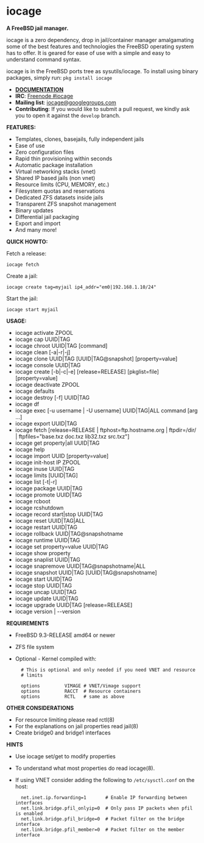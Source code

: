 iocage
======

**A FreeBSD jail manager.**

iocage is a zero dependency, drop in jail/container manager amalgamating some
of the best features and technologies the FreeBSD operating system has to offer.
It is geared for ease of use with a simple and easy to understand command syntax.

iocage is in the FreeBSD ports tree as sysutils/iocage.
To install using binary packages, simply run: `pkg install iocage`

- **[DOCUMENTATION](http://iocage.readthedocs.org/en/latest/index.html)**
- **IRC**: [Freenode #iocage](https://www.irccloud.com/invite?hostname=irc.freenode.net&channel=%23iocage)
- **Mailing list**: iocage@googlegroups.com
- **Contributing**: If you would like to submit a pull request, we kindly ask you to open it against the `develop` branch.

**FEATURES:**
- Templates, clones, basejails, fully independent jails
- Ease of use
- Zero configuration files
- Rapid thin provisioning within seconds
- Automatic package installation
- Virtual networking stacks (vnet)
- Shared IP based jails (non vnet)
- Resource limits (CPU, MEMORY, etc.)
- Filesystem quotas and reservations
- Dedicated ZFS datasets inside jails
- Transparent ZFS snapshot management
- Binary updates
- Differential jail packaging
- Export and import
- And many more!

**QUICK HOWTO:**

Fetch a release:

`iocage fetch`

Create a jail:

`iocage create tag=myjail ip4_addr="em0|192.168.1.10/24"`

Start the jail:

`iocage start myjail`

**USAGE:**
-  iocage activate ZPOOL
-  iocage cap UUID|TAG
-  iocage chroot UUID|TAG [command]
-  iocage clean [-a|-r|-j]
-  iocage clone UUID|TAG [UUID|TAG@snapshot] [property=value]
-  iocage console UUID|TAG
-  iocage create [-b|-c|-e] [release=RELEASE] [pkglist=file] [property=value]
-  iocage deactivate ZPOOL
-  iocage defaults
-  iocage destroy [-f] UUID|TAG
-  iocage df
-  iocage exec [-u username | -U username] UUID|TAG|ALL command [arg ...]
-  iocage export UUID|TAG
-  iocage fetch [release=RELEASE | ftphost=ftp.hostname.org | ftpdir=/dir/ |
                ftpfiles="base.txz doc.txz lib32.txz src.txz"]
-  iocage get property|all UUID|TAG
-  iocage help
-  iocage import UUID [property=value]
-  iocage init-host IP ZPOOL
-  iocage inuse UUID|TAG
-  iocage limits [UUID|TAG]
-  iocage list [-t|-r]
-  iocage package UUID|TAG
-  iocage promote UUID|TAG
-  iocage rcboot
-  iocage rcshutdown
-  iocage record start|stop UUID|TAG
-  iocage reset UUID|TAG|ALL
-  iocage restart UUID|TAG
-  iocage rollback UUID|TAG@snapshotname
-  iocage runtime UUID|TAG
-  iocage set property=value UUID|TAG
-  iocage show property
-  iocage snaplist UUID|TAG
-  iocage snapremove UUID|TAG@snapshotname|ALL
-  iocage snapshot UUID|TAG [UUID|TAG@snapshotname]
-  iocage start UUID|TAG
-  iocage stop UUID|TAG
-  iocage uncap UUID|TAG
-  iocage update UUID|TAG
-  iocage upgrade UUID|TAG [release=RELEASE]
- iocage version | --version

**REQUIREMENTS**
- FreeBSD 9.3-RELEASE amd64 or newer
- ZFS file system
- Optional - Kernel compiled with:

        # This is optional and only needed if you need VNET and resource
        # limits

        options         VIMAGE # VNET/Vimage support
        options         RACCT  # Resource containers
        options         RCTL   # same as above

**OTHER CONSIDERATIONS**
- For resource limiting please read rctl(8)
- For the explanations on jail properties read jail(8)
- Create bridge0 and bridge1 interfaces

**HINTS**
- Use iocage set/get to modify properties
- To understand what most properties do read iocage(8).
- If using VNET consider adding the following to `/etc/sysctl.conf` on the host:

        net.inet.ip.forwarding=1       # Enable IP forwarding between interfaces
        net.link.bridge.pfil_onlyip=0  # Only pass IP packets when pfil is enabled
        net.link.bridge.pfil_bridge=0  # Packet filter on the bridge interface
        net.link.bridge.pfil_member=0  # Packet filter on the member interface
